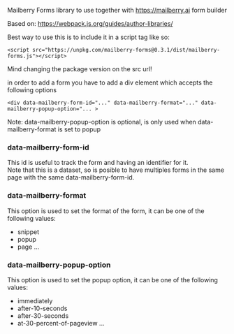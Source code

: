 Mailberry Forms library to use together with https://mailberry.ai form builder 

Based on: https://webpack.js.org/guides/author-libraries/

Best way to use this is to include it in a script tag like so:

`<script src="https://unpkg.com/mailberry-forms@0.3.1/dist/mailberry-forms.js"></script>`

Mind changing the package version on the src url!

in order to add a form you have to add a div element which accepts the following options

`<div data-mailberry-form-id="..." data-mailberry-format="..." data-mailberry-popup-option="... >`

Note: data-mailberry-popup-option is optional, is only used when data-mailberry-format is set to popup

### data-mailberry-form-id
This id is useful to track the form and having an identifier for it. <br/>
Note that this is a dataset, so is posible to have multiples forms in the same page with the same data-mailberry-form-id.

### data-mailberry-format
This option is used to set the format of the form, it can be one of the following values:
- snippet
- popup
- page
...

### data-mailberry-popup-option
This option is used to set the popup option, it can be one of the following values:
- immediately
- after-10-seconds
- after-30-seconds
- at-30-percent-of-pageview
...

